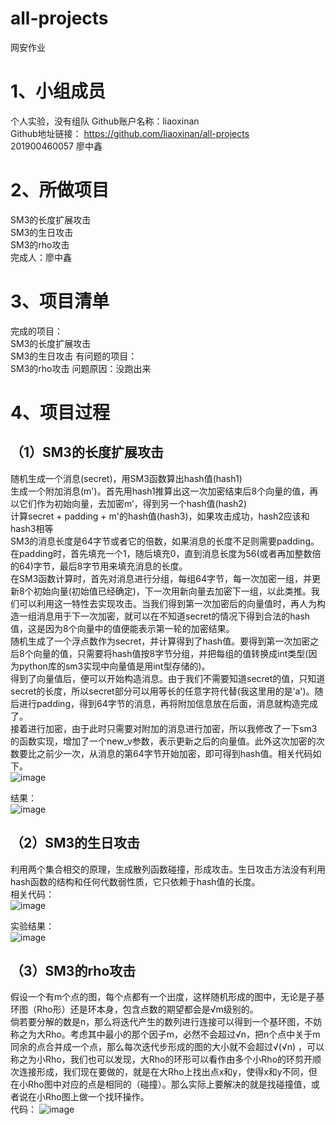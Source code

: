 # all-projects
网安作业
# 1、小组成员  
个人实验，没有组队
Github账户名称：liaoxinan  
Github地址链接： https://github.com/liaoxinan/all-projects  
201900460057 廖中鑫  
# 2、所做项目  
SM3的长度扩展攻击  
SM3的生日攻击  
SM3的rho攻击  
完成人：廖中鑫  
# 3、项目清单  
完成的项目：  
SM3的长度扩展攻击  
SM3的生日攻击
有问题的项目：  
SM3的rho攻击 问题原因：没跑出来  
# 4、项目过程  
## （1）SM3的长度扩展攻击  
随机生成一个消息(secret)，用SM3函数算出hash值(hash1)  
生成一个附加消息(m')。首先用hash1推算出这一次加密结束后8个向量的值，再以它们作为初始向量，去加密m’，得到另一个hash值(hash2)  
计算secret + padding + m'的hash值(hash3)，如果攻击成功，hash2应该和hash3相等  
SM3的消息长度是64字节或者它的倍数，如果消息的长度不足则需要padding。在padding时，首先填充一个1，随后填充0，直到消息长度为56(或者再加整数倍的64)字节，最后8字节用来填充消息的长度。  
在SM3函数计算时，首先对消息进行分组，每组64字节，每一次加密一组，并更新8个初始向量(初始值已经确定)，下一次用新向量去加密下一组，以此类推。我们可以利用这一特性去实现攻击。当我们得到第一次加密后的向量值时，再人为构造一组消息用于下一次加密，就可以在不知道secret的情况下得到合法的hash值，这是因为8个向量中的值便能表示第一轮的加密结果。  
随机生成了一个浮点数作为secret，并计算得到了hash值。要得到第一次加密之后8个向量的值，只需要将hash值按8字节分组，并把每组的值转换成int类型(因为python库的sm3实现中向量值是用int型存储的)。  
得到了向量值后，便可以开始构造消息。由于我们不需要知道secret的值，只知道secret的长度，所以secret部分可以用等长的任意字符代替(我这里用的是’a')。随后进行padding，得到64字节的消息，再将附加信息放在后面，消息就构造完成了。  
接着进行加密，由于此时只需要对附加的消息进行加密，所以我修改了一下sm3的函数实现，增加了一个new_v参数，表示更新之后的向量值。此外这次加密的次数要比之前少一次，从消息的第64字节开始加密，即可得到hash值。相关代码如下。  
![image](https://user-images.githubusercontent.com/109905958/181852201-3dbb8301-34d7-4ce6-85de-c38084ddf65c.png)

结果：  
![image](https://user-images.githubusercontent.com/109905958/181852458-853edfa3-6b12-4def-bafc-6e524d73f89f.png)

## （2）SM3的生日攻击  
利用两个集合相交的原理，生成散列函数碰撞，形成攻击。生日攻击方法没有利用hash函数的结构和任何代数弱性质，它只依赖于hash值的长度。  
相关代码：  
![image](https://user-images.githubusercontent.com/109905958/181852172-de41e49e-4395-4e3f-9c58-960d798a3040.png)

实验结果：  
![image](https://user-images.githubusercontent.com/109905958/181852173-86d383dd-d875-4d06-8076-5716f7aa3c1a.png)

## （3）SM3的rho攻击  
假设一个有m个点的图，每个点都有一个出度，这样随机形成的图中，无论是子基环图（Rho形）还是环本身，包含点数的期望都会是√m级别的。  
倘若要分解的数是n，那么将迭代产生的数列进行连接可以得到一个基环图，不妨称之为大Rho。考虑其中最小的那个因子m，必然不会超过√n，把n个点中关于m同余的点合并成一个点，那么每次迭代步形成的图的大小就不会超过√(√n) ，可以称之为小Rho，我们也可以发现，大Rho的环形可以看作由多个小Rho的环剪开顺次连接形成，我们现在要做的，就是在大Rho上找出点x和y，使得x和y不同，但在小Rho图中对应的点是相同的（碰撞）。那么实际上要解决的就是找碰撞值，或者说在小Rho图上做一个找环操作。  
代码： 
![image](https://user-images.githubusercontent.com/109905958/181852050-c20630f0-629c-4ae6-8807-69a5350a2f3b.png)





